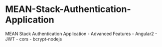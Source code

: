 # MEAN-Stack-Authentication-Application
MEAN Stack Authentication Application - Advanced Features - Angular2 - JWT - cors - bcrypt-nodejs
